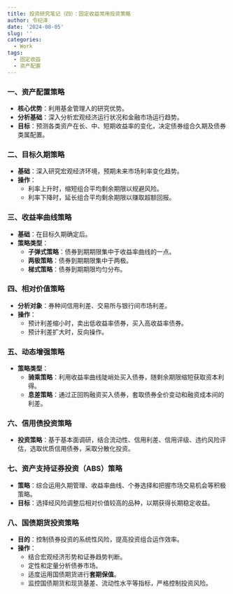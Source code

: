```yaml
---
title: 投资研究笔记（四）：固定收益常用投资策略
author: 令纪泽
date: '2024-08-05'
slug: ''
categories:
  - Work
tags:
  - 固定收益
  - 资产配置
---
```



### 一、资产配置策略
- **核心优势**：利用基金管理人的研究优势。
- **分析基础**：深入分析宏观经济运行状况和金融市场运行趋势。
- **目标**：预测各类资产在长、中、短期收益率的变化，决定债券组合久期及债券类属配置。

### 二、目标久期策略
- **基础**：深入研究宏观经济环境，预期未来市场利率变化趋势。
- **操作**：
  - 利率上升时，缩短组合平均剩余期限以规避风险。
  - 利率下降时，延长组合平均剩余期限以赚取超额回报。

### 三、收益率曲线策略
- **基础**：在目标久期确定后。
- **策略类型**：
  - **子弹式策略**：债券到期期限集中于收益率曲线的一点。
  - **两极策略**：债券到期期限集中于两极。
  - **梯式策略**：债券到期期限均匀分布。

### 四、相对价值策略
- **分析对象**：券种间信用利差、交易所与银行间市场利差。
- **操作**：
  - 预计利差缩小时，卖出低收益率债券，买入高收益率债券。
  - 预计利差扩大时，反向操作。

### 五、动态增强策略
- **策略类型**：
  - **骑乘策略**：利用收益率曲线陡峭处买入债券，随剩余期限缩短获取资本利得。
  - **息差策略**：通过正回购融资买入债券，套取债券全价变动和融资成本间的利差。

### 六、信用债投资策略
- **投资策略**：基于基本面调研，结合流动性、信用利差、信用评级、违约风险评估，选取优质信用债券，采取分散化投资。

### 七、资产支持证券投资（ABS）策略
- **策略**：综合运用久期管理、收益率曲线、个券选择和把握市场交易机会等积极策略。
- **目标**：选择经风险调整后相对价值较高的品种，以期获得长期稳定收益。

### 八、国债期货投资策略
- **目的**：控制债券投资的系统性风险，提高投资组合运作效率。
- **操作**：
  - 结合宏观经济形势和证券趋势判断。
  - 定性和定量分析债券市场。
  - 适度运用国债期货进行**套期保值**。
  - 监控国债期货和现货基差、流动性水平等指标，严格控制投资风险。
